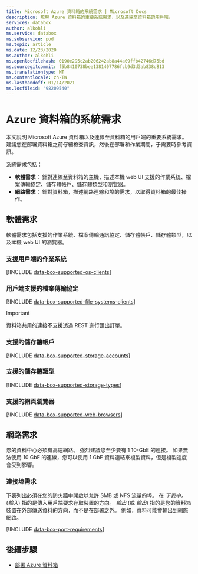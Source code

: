 ```yaml
---
title: Microsoft Azure 資料箱的系統需求 | Microsoft Docs
description: 瞭解 Azure 資料箱的重要系統需求，以及連線至資料箱的用戶端。
services: databox
author: alkohli
ms.service: databox
ms.subservice: pod
ms.topic: article
ms.date: 12/23/2020
ms.author: alkohli
ms.openlocfilehash: 0190e295c2ab206242ab8a44a09ffb42746d75bd
ms.sourcegitcommit: f5b8410738bee1381407786fcb9d3d3ab838d813
ms.translationtype: MT
ms.contentlocale: zh-TW
ms.lasthandoff: 01/14/2021
ms.locfileid: "98209540"
---
```

# <a name="azure-data-box-system-requirements"></a>Azure 資料箱的系統需求

本文說明 Microsoft Azure 資料箱以及連線至資料箱的用戶端的重要系統需求。 建議您在部署資料箱之前仔細檢查資訊，然後在部署和作業期間，于需要時參考資訊。

系統需求包括：

* **軟體需求：** 針對連線至資料箱的主機，描述本機 web UI 支援的作業系統、檔案傳輸協定、儲存體帳戶、儲存體類型和瀏覽器。
* **網路需求：** 針對資料箱，描述網路連線和埠的需求，以取得資料箱的最佳操作。


## <a name="software-requirements"></a>軟體需求

軟體需求包括支援的作業系統、檔案傳輸通訊協定、儲存體帳戶、儲存體類型，以及本機 web UI 的瀏覽器。

### <a name="supported-operating-systems-for-clients"></a>支援用戶端的作業系統

[!INCLUDE [data-box-supported-os-clients](../../includes/data-box-supported-os-clients.md)]


### <a name="supported-file-transfer-protocols-for-clients"></a>用戶端支援的檔案傳輸協定

[!INCLUDE [data-box-supported-file-systems-clients](../../includes/data-box-supported-file-systems-clients.md)]

> [!IMPORTANT] 
> 資料箱共用的連接不支援透過 REST 進行匯出訂單。 

### <a name="supported-storage-accounts"></a>支援的儲存體帳戶

[!INCLUDE [data-box-supported-storage-accounts](../../includes/data-box-supported-storage-accounts.md)]

### <a name="supported-storage-types"></a>支援的儲存體類型

[!INCLUDE [data-box-supported-storage-types](../../includes/data-box-supported-storage-types.md)]

### <a name="supported-web-browsers"></a>支援的網頁瀏覽器

[!INCLUDE [data-box-supported-web-browsers](../../includes/data-box-supported-web-browsers.md)]

## <a name="networking-requirements"></a>網路需求

您的資料中心必須有高速網路。 強烈建議您至少要有 1 10-GbE 的連接。 如果無法使用 10 GbE 的連線，您可以使用 1 GbE 資料連結來複製資料，但是複製速度會受到影響。

### <a name="port-requirements"></a>連接埠需求

下表列出必須在您的防火牆中開啟以允許 SMB 或 NFS 流量的埠。 在 *下表中，* (*輸入*) 指的是傳入用戶端要求存取裝置的方向。 *輸出* (或 *輸出*) 指的是您的資料箱裝置在外部傳送資料的方向，而不是在部署之外。 例如，資料可能會輸出到網際網路。

[!INCLUDE [data-box-port-requirements](../../includes/data-box-port-requirements.md)]


## <a name="next-steps"></a>後續步驟

* [部署 Azure 資料箱](data-box-deploy-ordered.md)
